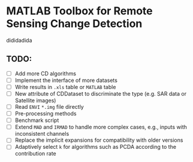 # MATLAB Toolbox for Remote Sensing Change Detection
dididadida

## TODO:
 + [ ] Add more CD algorithms
 + [ ] Implement the interface of more datasets
 + [ ] Write results in `.xls` table or `MATLAB` table
 + [ ] New attribute of CDDataset to discriminate the type (e.g. SAR data or Satellite images)
 + [ ] Read `ENVI` `*.img` file directly 
 + [ ] Pre-processing methods
 + [ ] Benchmark script
 + [ ] Extend `MAD` and `IRMAD` to handle more complex cases, e.g., inputs with inconsistent channels
 + [ ] Replace the implicit expansions for compatibility with older versions
 + [ ] Adaptively select `k` for algorithms such as PCDA according to the contribution rate